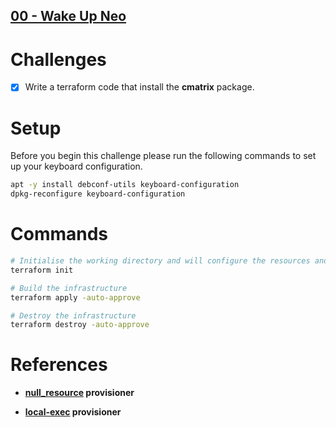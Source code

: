 ## [00 - Wake Up Neo](https://github.com/hashicorp/workshop-puzzles/tree/master/00_Wake_Up_Neo)

# Challenges

- [x] Write a terraform code that install the **cmatrix** package.

# Setup

Before you begin this challenge please run the following commands to set up your keyboard configuration.

```bash
apt -y install debconf-utils keyboard-configuration
dpkg-reconfigure keyboard-configuration
```

# Commands

```bash
# Initialise the working directory and will configure the resources and provisioners.
terraform init

# Build the infrastructure 
terraform apply -auto-approve

# Destroy the infrastructure
terraform destroy -auto-approve
```

# References

* **[null_resource](https://www.terraform.io/docs/providers/template/d/file.html) provisioner**

* **[local-exec](https://www.terraform.io/docs/provisioners/local-exec.html) provisioner**